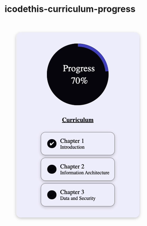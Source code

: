 # icodethis-curriculum-progress

<img src="gif-demo2.gif" alt="gif demo of card" width="auto" height="auto" />
